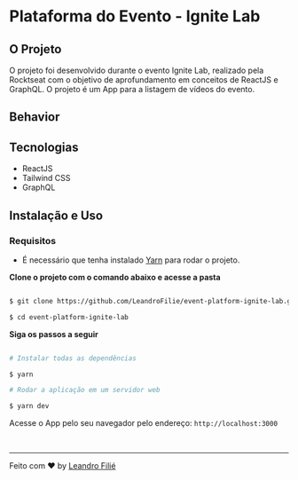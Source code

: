# Plataforma do Evento - Ignite Lab

## O Projeto
O projeto foi desenvolvido durante o evento Ignite Lab, realizado pela Rocktseat com o objetivo de aprofundamento em conceitos de ReactJS e GraphQL. O projeto é um App para a listagem de vídeos do evento.

## Behavior

## Tecnologias
- ReactJS
- Tailwind CSS
- GraphQL

## Instalação e Uso
### Requisitos

- É necessário que tenha instalado [Yarn](https://yarnpkg.com/) para rodar o projeto.

**Clone o projeto com o comando abaixo e acesse a pasta**
```bash

$ git clone https://github.com/LeandroFilie/event-platform-ignite-lab.git

$ cd event-platform-ignite-lab
```

**Siga os passos a seguir**

```bash

# Instalar todas as dependências

$ yarn

# Rodar a aplicação em um servidor web

$ yarn dev

```
Acesse o App pelo seu navegador pelo endereço: `http://localhost:3000`

<br>

---
Feito com :heart: by [Leandro Filié](https://github.com/LeandroFilie)